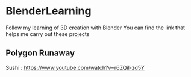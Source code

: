 # BlenderLearning
Follow my learning of 3D creation with Blender
You can find the link that helps me carry out these projects

 ## Polygon Runaway
 Sushi : https://www.youtube.com/watch?v=r6ZQil-zd5Y
